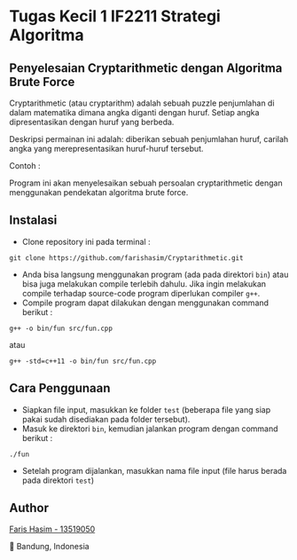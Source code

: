 # Tugas Kecil 1 IF2211 Strategi Algoritma

## Penyelesaian Cryptarithmetic dengan Algoritma Brute Force

Cryptarithmetic (atau cryptarithm) adalah sebuah puzzle penjumlahan di dalam matematika dimana angka diganti dengan huruf. Setiap angka dipresentasikan dengan huruf yang berbeda. 

Deskripsi permainan ini adalah: diberikan sebuah penjumlahan huruf, carilah angka yang merepresentasikan huruf-huruf tersebut.

Contoh :


Program ini akan menyelesaikan sebuah persoalan cryptarithmetic dengan menggunakan pendekatan algoritma brute force.

## Instalasi
- Clone repository ini pada terminal : 
```
git clone https://github.com/farishasim/Cryptarithmetic.git
```
- Anda bisa langsung menggunakan program (ada pada direktori `bin`) atau bisa juga melakukan compile terlebih dahulu. Jika ingin melakukan compile terhadap source-code program diperlukan compiler `g++`.
- Compile program dapat dilakukan dengan menggunakan command berikut :
```
g++ -o bin/fun src/fun.cpp
```
atau
```
g++ -std=c++11 -o bin/fun src/fun.cpp
```

## Cara Penggunaan
- Siapkan file input, masukkan ke folder `test` (beberapa file yang siap pakai sudah disediakan pada folder tersebut).
- Masuk ke direktori `bin`, kemudian jalankan program dengan command berikut  :
```
./fun
```
- Setelah program dijalankan, masukkan nama file input (file harus berada pada direktori `test`)

## Author

[Faris Hasim - 13519050](https://github.com/farishasim)

📌 Bandung, Indonesia